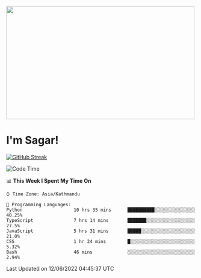 
<img src="https://media.giphy.com/media/3ornk57KwDXf81rjWM/giphy.gif" width="500" height="300" frameBorder="0" class="giphy-embed" allowFullScreen></img>

#   I'm Sagar!
[![GitHub Streak](https://github-readme-streak-stats.herokuapp.com/?user=sgr2848)](https://git.io/streak-stats)
<!--START_SECTION:waka-->
![Code Time](http://img.shields.io/badge/Code%20Time-0%20secs-blue)

📊 **This Week I Spent My Time On** 

```text
⌚︎ Time Zone: Asia/Kathmandu

💬 Programming Languages: 
Python                   10 hrs 35 mins      ██████████░░░░░░░░░░░░░░░   40.25% 
TypeScript               7 hrs 14 mins       ███████░░░░░░░░░░░░░░░░░░   27.5% 
JavaScript               5 hrs 31 mins       █████░░░░░░░░░░░░░░░░░░░░   21.0% 
CSS                      1 hr 24 mins        █░░░░░░░░░░░░░░░░░░░░░░░░   5.32% 
Bash                     46 mins             ░░░░░░░░░░░░░░░░░░░░░░░░░   2.94%

```


 Last Updated on 12/06/2022 04:45:37 UTC
<!--END_SECTION:waka-->
